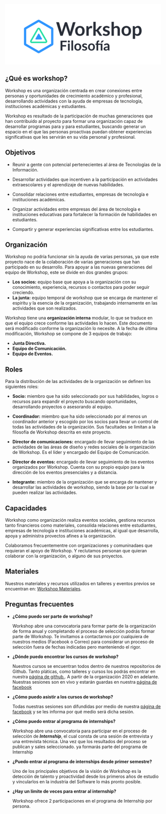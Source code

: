 ![Logo de workshop](/resources/header.png)
## ¿Qué es workshop?
Workshop es una organización centrada en crear conexiones entre personas y oportunidades de crecimiento académico y profesional, desarrollando actividades con la ayuda de empresas de tecnología, instituciones académicas y estudiantes.

Workshop es resultado de la participación de muchas generaciones que han contribuido al proyecto para formar una organización capaz de desarrollar programas para y para estudiantes, buscando generar un espacio en el que las personas proactivas puedan obtener experiencias significativas que les servirán en su vida personal y profesional. 


## Objetivos 
-  Reunir a gente con potencial pertenecientes al área de Tecnologías de la Información.

- Desarrollar actividades que incentiven a la participación en actividades extraescolares y el aprendizaje de nuevas habilidades.

- Consolidar relaciones entre estudiantes, empresas de tecnología e instituciones académicas.

- Organizar actividades entre empresas del área de tecnología e instituciones educativas para fortalecer la formación de habilidades en estudiantes.

- Compartir y generar experiencias significativas entre los estudiantes.


## Organización 
Workshop no podría funcionar sin la ayuda de varias personas, ya que este proyecto nace de la colaboración de varias generaciones que han participado en su desarrollo. Para apoyar a las nuevas generaciones del equipo de Workshop, este se divide en dos grandes grupos:

  * **Los socios:** equipo base que apoya a la organización con su conocimiento, experiencia, recursos o contactos para poder seguir creciendo. 
  * **La junta:** equipo temporal de workshop que se encarga de mantener el espíritu y la esencia de la organización, trabajando internamente en las actividades que son realizados.

Workshop tiene una **organización interna** modular, lo que se traduce en que el equipo crece conforme las actividades lo hacen. Este documento será modificado conforme la organización lo necesite. A la fecha de última modificación, Workshop se compone de 3 equipos de trabajo: 

  * **Junta Directiva.**
  * **Equipo de Comunicación.** 
  * **Equipo de Eventos.** 


## Roles
Para la distribución de las actividades de la organización se definen los siguientes roles: 

* **Socio:** miembro que ha sido seleccionado por sus habilidades, logros o recursos para expandir el proyecto buscando oportunidades, desarrollando proyectos o asesorando al equipo.

* **Coordinador:** miembro que ha sido seleccionado por al menos un coordinador anterior y escogido por los socios para llevar un control de todas las actividades de la organización. Sus facultades se limitan a la filosofía de Workshop descrita en este proyecto.

*	**Director de comunicaciones:** encargado de llevar seguimiento de las actividades de las áreas de diseño y redes sociales de la organización de Workshop. Es el líder y encargado del Equipo de Comunicación.

* **Director de eventos:** encargado de llevar seguimiento de los eventos organizados por Workshop. Cuenta con su propio equipo para la dirección de los eventos presenciales y a distancia.

* **Integrante:** miembro de la organización que se encarga de mantener y desarrollar las actividades de workshop, siendo la base por la cual se pueden realizar las actividades. 

## Capacidades
Workshop como organización realiza eventos sociales, gestiona recursos tanto financieros como materiales, consolida relaciones entre estudiantes, empresas de tecnología e instituciones académicas, al igual que desarrolla, apoya y administra provectos afines a la organización.

Colaboramos frecuentementre con organizaciones y comuninadaes que requieran el apoyo de Workshop. Y reclutamos personan que quieran colaborar con la organización, o alguno de sus proyectos.

## Materiales
Nuestros materiales y recursos utilizados en talleres y eventos previos se encuentran en: [Workshop Materiales](https://github.com/WorkshopTechnology/Materiales).

## Preguntas frecuentes 
- **¿Cómo puedo ser parte de workshop?**
        
  Workshop abre una convocatoria para formar parte de la organización de forma anual y completando el proceso de selección podrás formar parte de Workshop. Te invitamos a contactarnos por cualquiera de nuestros medios (Facebook o Correo) para considerar un proceso de selección fuera de fechas indicadas pero manteniendo el rigor. 

- **¿Dónde puedo encontrar los cursos de workshop?**
  
  Nuestros cursos se encuentran todos dentro de nuestros repositorios de Github. Tanto pláticas, como talleres y cursos los podrás encontrar en nuestra [página de github.](https://github.com/WorkshopTechnology). A partir de la organización 2020 en adelante. Nuestras sesiones son en vivo y estarán guardas en nuestra [página de facebook](https://www.facebook.com/workshoptech) 

- **¿Cómo puedo asistir a los cursos de workshop?**

    Todas nuestras sesiones son difundidas por medio de nuestra [página de facebook](https://www.facebook.com/workshoptech) y se les informa por qué medio será dicha sesión.

- **¿Cómo puedo entrar al programa de internships?**

    Workshop abre una convocatoria para participar en el proceso de selección de ***Internship***, el cual consta de una sesión de entrevista y una entrevista técnica. Una vez que los resultados del proceso se publican y sales seleccionado. ya formarás parte del programa de Internship

- **¿Puedo entrar al programa de internships desde primer semestre?**

    Uno de los principales objetivos de la visión de Workshop es la detección de talento y proactividad desde los primeros años de estudio y vincularlos en la industria del Software lo más pronto posible. 

- **¿Hay un límite de veces para entrar al internship?**

    Workshop ofrece 2 participaciones en el programa de Internship por persona.

